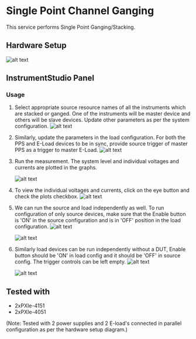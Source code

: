 # Single Point Channel Ganging
This service performs Single Point Ganging/Stacking.

## Hardware Setup
  ![alt text](../meas-images/ganging-hw-setup.png)

## InstrumentStudio Panel

### Usage

1. Select appropriate source resource names of all the instruments which are stacked or ganged. One of the instruments will be master device and others will be slave devices. Update other parameters as per the system configuration.
   ![alt text](../meas-images/single-point-source-config.png)

2. Similarly, update the parameters in the load configuration. For both the PPS and E-Load devices to be in sync, provide source trigger of master PPS as a trigger to master E-Load.
   ![alt text](../meas-images/single-point-load-config.png)

3. Run the measurement. The system level and individual voltages and currents are plotted in the graphs.
   
   ![alt text](../meas-images/single-point-meas-results.png)

4. To view the individual voltages and currents, click on the eye button and check the plots checkbox.
   ![alt text](../meas-images/single-point-meas-results-plot-visible.png) 

4. We can run the source and load independently as well. To run configuration of only source devices, make sure that the Enable button is 'ON' in the source configuration and is in 'OFF' position in the load configuration.
   ![alt text](../meas-images/single-point-source-enable.png)

   ![alt text](../meas-images/single-point-load-disable.png)

5. Similarly load devices can be run independently without a DUT, Enable button should be 'ON' in load config and it should be 'OFF' in source config. The trigger controls can be left empty.
   ![alt text](../meas-images/single-point-source-disable.png)

   ![alt text](../meas-images/single-point-load-enable.png)

## Tested with
- 2xPXIe-4151
- 2xPXIe-4051

(Note: Tested with 2 power supplies and 2 E-load's connected in parallel configuration as per the hardware setup diagram.)
